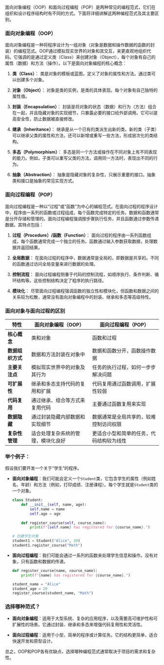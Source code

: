 面向对象编程（OOP）和面向过程编程（POP）是两种常见的编程范式，它们在组织和设计程序结构时有不同的方式。下面将详细讲解这两种编程范式及其主要区别。

### 面向对象编程（OOP）
面向对象编程是一种将程序设计为一组对象（对象是数据和操作数据的函数的封装）的编程范式。OOP通过模拟现实世界的对象和其交互，来更直观地组织代码。它强调的是通过定义类（Class）来创建对象（Object），每个对象有自己的属性（数据）和方法（操作）。以下是面向对象编程的核心概念：

1. **类（Class）**：
   类是对象的模板或蓝图，定义了对象的属性和方法。通过类可以创建多个对象。
   
2. **对象（Object）**：
   对象是类的实例，是类的具体表现。每个对象有自己独特的属性值。

3. **封装（Encapsulation）**：
   封装是将对象的状态（数据）和行为（方法）组合在一起，并且隐藏对象的实现细节，只暴露必要的接口给外部调用。它可以提高安全性，防止数据被直接修改。

4. **继承（Inheritance）**：
   继承是从一个已有的类派生出新的类。新的类（子类）可以继承父类的属性和方法，还可以新增或重写一些方法，形成层次化的类结构。

5. **多态（Polymorphism）**：
   多态是同一个方法或操作在不同对象上有不同表现的能力。例如，子类可以重写父类的方法，调用同一方法时，表现出不同的行为。

6. **抽象（Abstraction）**：
   抽象是隐藏对象的复杂性，只展示重要的接口。抽象类和接口是抽象的常见实现方式。

### 面向过程编程（POP）
面向过程编程是一种以“过程”或“函数”为中心的编程范式。在面向过程的程序设计中，程序由一系列的函数或过程组成，每个函数完成特定的任务。数据和函数通常是分开存储和管理的。面向过程编程强调按步骤执行任务，并且函数通过参数传递数据。其特点包括：

1. **过程（Procedure）/函数（Function）**：
   面向过程的程序由一系列函数组成，每个函数通常完成一个独立的任务。函数通过输入参数获取数据，处理数据并返回结果。

2. **全局数据**：
   在面向过程的程序中，数据通常是全局的，即数据是共享的。不同的函数通过访问全局变量来进行数据的处理。

3. **控制流程**：
   面向过程编程侧重于代码的控制流程，如顺序执行、条件判断、循环结构等。这些控制结构决定了程序的执行路径。

4. **模块化**：
   尽管面向过程编程强调函数的独立性和模块化，但函数和数据之间的关系较为松散，通常没有面向对象编程中的封装、继承和多态等高级特性。

### 面向对象与面向过程的区别

| 特性                | 面向对象编程（OOP）                          | 面向过程编程（POP）                          |
|---------------------|---------------------------------------------|---------------------------------------------|
| **核心概念**        | 类和对象                                     | 函数和过程                                  |
| **数据组织方式**    | 数据和方法封装在对象中                      | 数据和函数分开，函数操作数据               |
| **主要关注点**      | 模拟现实世界中的对象及其行为                | 任务的执行过程，如何一步步解决问题         |
| **可扩展性**        | 继承和多态支持代码的复用和扩展              | 代码复用通过函数调用，扩展性较弱           |
| **代码复用**        | 通过继承、组合等方式来复用代码              | 主要通过函数复用来实现                     |
| **数据隐藏**        | 通过封装隐藏内部数据和实现细节              | 数据通常是全局共享的，较难控制访问权限     |
| **复杂性管理**      | 适合处理复杂系统的管理，模块化良好           | 更适合小型和简单的任务，代码结构较为线性   |

### 举个例子：
假设我们要开发一个关于“学生”的程序。

- **面向对象编程**：我们可能会定义一个`Student`类，它包含学生的属性（例如姓名、年龄）和方法（例如，打印成绩、注册课程）。每个学生就是`Student`类的一个对象。
  
  ```python
  class Student:
      def __init__(self, name, age):
          self.name = name
          self.age = age
          
      def register_course(self, course_name):
          print(f"{self.name} has registered for {course_name}.")
  
  # 创建学生对象
  student1 = Student("Alice", 20)
  student1.register_course("Math")
  ```

- **面向过程编程**：我们可能会通过一系列的函数来处理学生信息和操作。没有对象，只有函数和数据的传递。
  
  ```python
  def register_course(name, course_name):
      print(f"{name} has registered for {course_name}.")
  
  student_name = "Alice"
  student_age = 20
  register_course(student_name, "Math")
  ```

### 选择哪种范式？
- **面向对象编程**：适用于大型系统、复杂的应用程序，以及需要高可维护性和可扩展性的场景。它通过封装、继承和多态来增强代码复用性和灵活性。
  
- **面向过程编程**：适用于小型、简单的程序或计算任务。它的结构更简单，适合快速开发和原型设计。

总之，OOP和POP各有优缺点，选择哪种编程范式通常取决于项目的需求和复杂性。